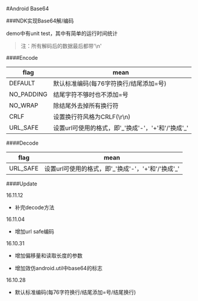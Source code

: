 #Android Base64

###NDK实现Base64解/编码

demo中有unit test，其中有简单的运行时间统计

>注：所有解码后的数据最后都带'\n'

####Encode

flag| mean 
---|---
DEFAULT    | 默认标准编码(每76字符换行/结尾添加=号)
NO_PADDING | 结尾字符不够时也不添加=号
NO_WRAP    | 除结尾外去掉所有换行符
CRLF       | 设置换行符风格为CRLF(\r\n)
URL_SAFE   | 设置url可使用的格式，即'\_'换成'-'，'+'和'/'换成'\_'

####Decode

flag| mean 
---|---
URL_SAFE   | 设置url可使用的格式，即'\_'换成'-'，'+'和'/'换成'\_'

####Update

16.11.12

* 补完decode方法

16.11.04

* 增加url safe编码

16.10.31

* 增加偏移量和读取长度的参数

* 增加效仿android.util中base64的标志

16.10.28

* 默认标准编码(每76字符换行/结尾添加=号/结尾换行)